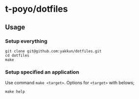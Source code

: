 t-poyo/dotfiles
====

## Usage

### Setup everything

```console
git clone git@github.com:yakkun/dotfiles.git
cd dotfiles
make
```

### Setup specified an application

Use command `make <target>`.
Options for `<target>` with belows;

```console
make help
```
